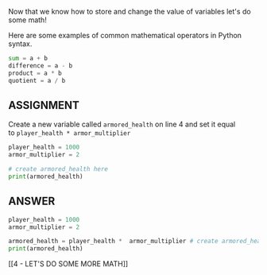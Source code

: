 Now that we know how to store and change the value of variables let's do some math!

Here are some examples of common mathematical operators in Python syntax.

```python
sum = a + b
difference = a - b
product = a * b
quotient = a / b
```

## ASSIGNMENT

Create a new variable called `armored_health` on line 4 and set it equal to `player_health * armor_multiplier`

```python
player_health = 1000
armor_multiplier = 2

# create armored_health here
print(armored_health)
```

## ANSWER

```python
player_health = 1000
armor_multiplier = 2

armored_health = player_health *  armor_multiplier # create armored_health here
print(armored_health)
```

[[4 - LET'S DO SOME MORE MATH]]